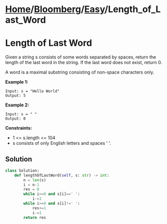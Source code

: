 # [Home](./../..)/[Bloomberg](./..)/[Easy](./)/Length_of_Last_Word
<h1>Length of Last Word</h1>

<p>
Given a string s consists of some words separated by spaces, return the length of the last word in the string. If the last word does not exist, return 0.
</p>
<p>
A word is a maximal substring consisting of non-space characters only.
</p>

<b>Example 1:</b>

    Input: s = "Hello World"
    Output: 5
    
<b>Example 2:</b>

    Input: s = " "
    Output: 0

<b>Constraints:</b>

- 1 <= s.length <= 104
- s consists of only English letters and spaces ' '.

<h2>Solution</h2>

```python
class Solution:
    def lengthOfLastWord(self, s: str) -> int:
        n = len(s)
        i = n-1
        res = 0
        while i>=0 and s[i]==' ':
            i-=1
        while i>=0 and s[i]!=' ':
            res+=1
            i-=1
        return res
```
